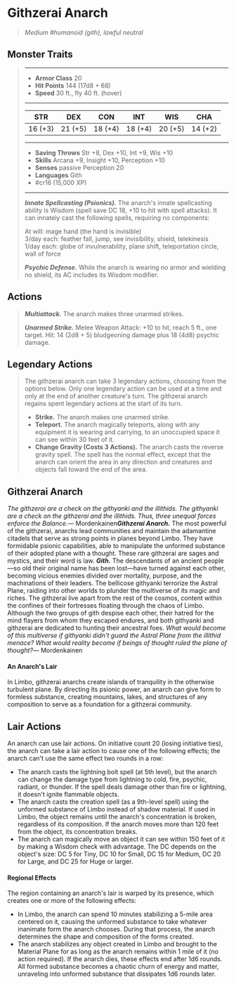 # Githzerai Anarch
>*Medium #humanoid (gith), lawful neutral*
## Monster Traits
>___
>- **Armor Class** 20
>- **Hit Points** 144 (17d8 + 68)
>- **Speed** 30 ft., fly 40 ft. (hover)
>___
>|STR|DEX|CON|INT|WIS|CHA|
>|:---:|:---:|:---:|:---:|:---:|:---:|
>|16 (+3)|21 (+5)|18 (+4)|18 (+4)|20 (+5)|14 (+2)|
>___
>- **Saving Throws** Str +8, Dex +10, Int +9, Wis +10
>- **Skills** Arcana +9, Insight +10, Perception +10
>- **Senses** passive Perception 20
>- **Languages** Gith
>- #cr16 (15,000 XP)
>___
>***Innate Spellcasting (Psionics).*** The anarch's innate spellcasting ability is Wisdom (spell save DC 18, +10 to hit with spell attacks). It can innately cast the following spells, requiring no components:  
>
>At will: mage hand (the hand is invisible)  
>3/day each: feather fall, jump, see invisibility, shield, telekinesis  
>1/day each: globe of invulnerability, plane shift, teleportation circle, wall of force  
>
>
>***Psychic Defense.*** While the anarch is wearing no armor and wielding no shield, its AC includes its Wisdom modifier.  
>
## Actions
>***Multiattack.*** The anarch makes three unarmed strikes.  
>
>***Unarmed Strike.*** Melee Weapon Attack: +10 to hit, reach 5 ft., one target. Hit: 14 (2d8 + 5) bludgeoning damage plus 18 (4d8) psychic damage.  
>
## Legendary Actions
>The githzerai anarch can take 3 legendary actions, choosing from the options below. Only one legendary action can be used at a time and only at the end of another creature's turn. The githzerai anarch regains spent legendary actions at the start of its turn.
>
>- **Strike.** The anarch makes one unarmed strike.
>- **Teleport.** The anarch magically teleports, along with any equipment it is wearing and carrying, to an unoccupied space it can see within 30 feet of it.
>- **Change Gravity (Costs 3 Actions).** The anarch casts the reverse gravity spell. The spell has the normal effect, except that the anarch can orient the area in any direction and creatures and objects fall toward the end of the area.
## Githzerai Anarch
*The githzerai are a check on the githyanki and the illithids. The githyanki are a check on the githzerai and the illithids. Thus, three unequal forces enforce the Balance.*— Mordenkainen***Githzerai Anarch.*** The most powerful of the githzerai, anarchs lead communities and maintain the adamantine citadels that serve as strong points in planes beyond Limbo. They have formidable psionic capabilities, able to manipulate the unformed substance of their adopted plane with a thought. These rare githzerai are sages and mystics, and their word is law.
***Gith.*** The descendants of an ancient people—so old their original name has been lost—have turned against each other, becoming vicious enemies divided over mortality, purpose, and the machinations of their leaders. The bellicose githyanki terrorize the Astral Plane, raiding into other worlds to plunder the multiverse of its magic and riches. The githzerai live apart from the rest of the cosmos, content within the confines of their fortresses floating through the chaos of Limbo. Although the two groups of gith despise each other, their hatred for the mind flayers from whom they escaped endures, and both githyanki and githzerai are dedicated to hunting their ancestral foes.
*What would become of this multiverse if githyanki didn't guard the Astral Plane from the illithid menace? What would reality become if beings of thought ruled the plane of thought?*— Mordenkainen
#### An Anarch's Lair
In Limbo, githzerai anarchs create islands of tranquility in the otherwise turbulent plane. By directing its psionic power, an anarch can give form to formless substance, creating mountains, lakes, and structures of any composition to serve as a foundation for a githzerai community.
## Lair Actions
An anarch can use lair actions. On initiative count 20 (losing initiative ties), the anarch can take a lair action to cause one of the following effects; the anarch can't use the same effect two rounds in a row:
- The anarch casts the lightning bolt spell (at 5th level), but the anarch can change the damage type from lightning to cold, fire, psychic, radiant, or thunder. If the spell deals damage other than fire or lightning, it doesn't ignite flammable objects.
- The anarch casts the creation spell (as a 9th-level spell) using the unformed substance of Limbo instead of shadow material. If used in Limbo, the object remains until the anarch's concentration is broken, regardless of its composition. If the anarch moves more than 120 feet from the object, its concentration breaks.
- The anarch can magically move an object it can see within 150 feet of it by making a Wisdom check with advantage. The DC depends on the object's size: DC 5 for Tiny, DC 10 for Small, DC 15 for Medium, DC 20 for Large, and DC 25 for Huge or larger.
#### Regional Effects
The region containing an anarch's lair is warped by its presence, which creates one or more of the following effects:
- In Limbo, the anarch can spend 10 minutes stabilizing a 5-mile area centered on it, causing the unformed substance to take whatever inanimate form the anarch chooses. During that process, the anarch determines the shape and composition of the forms created.
- The anarch stabilizes any object created in Limbo and brought to the Material Plane for as long as the anarch remains within 1 mile of it (no action required).
If the anarch dies, these effects end after 1d6 rounds. All formed substance becomes a chaotic churn of energy and matter, unraveling into unformed substance that dissipates 1d6 rounds later.